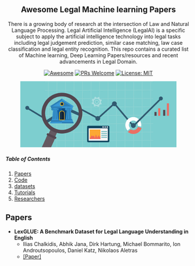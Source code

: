 <div align="center">
<h2>Awesome Legal Machine learning Papers</h2>

There is a growing body of research at the intersection of Law and Natural Language Processing. Legal Artificial Intelligence (LegalAI) is a specific subject to apply the artificial intelligence technology into legal tasks including legal judgement prediction, similar case matching, law case classification and legal entity recognition. This repo contains a curated list of Machine learning, Deep Learning Papers/resources and recent advancements in Legal Domain.


[![Awesome](https://cdn.rawgit.com/sindresorhus/awesome/d7305f38d29fed78fa85652e3a63e154dd8e8829/media/badge.svg)](https://github.com/sindresorhus/awesome)
[![PRs Welcome](https://img.shields.io/badge/PRs-welcome-brightgreen.svg?style=flat-square)](http://makeapullrequest.com)
[![License: MIT](https://img.shields.io/badge/License-MIT-yellow.svg)](https://opensource.org/licenses/MIT)
  
<figure>
  <img width="750" src="./images/legalai.jpeg" alt="source https://tinyurl.com/bdfvrz4j">
</figure>
</div>

##### Table of Contents

1. [Papers](#FL-papers)  
2. [Code](#Code)
3. [datasets](#Datasets)
4. [Tutorials](#Tutorials)
5. [Researchers](#Researchers)



## Papers

- **LexGLUE: A Benchmark Dataset for Legal Language Understanding in English**
  - Ilias Chalkidis, Abhik Jana, Dirk Hartung, Michael Bommarito, Ion Androutsopoulos, Daniel Katz, Nikolaos Aletras
  - [[Paper]](https://aclanthology.org/2022.acl-long.297/)
